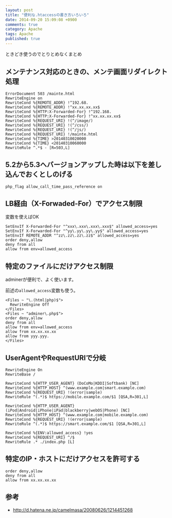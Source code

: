 ```yaml
---
layout: post
title: "便利な.htaccessの書き方いろいろ"
date: 2014-09-20 15:09:08 +0900
comments: true
category: Apache
tags: Apache
published: true
---
```


ときどき使うのでとりとめなくまとめ

## メンテナンス対応のときの、メンテ画面リダイレクト処理

```
ErrorDocument 503 /mainte.html
RewriteEngine on
RewriteCond %{REMOTE_ADDR} !^192.68.
RewriteCond %{REMOTE_ADDR} !^xx.xx.xx.xx$
RewriteCond %{HTTP:X-Forwarded-For} !^192.168.
RewriteCond %{HTTP:X-Forwarded-For} !^xx.xx.xx.xx$
RewriteCond %{REQUEST_URI} !(^/image/)
RewriteCond %{REQUEST_URI} !(^/css/)
RewriteCond %{REQUEST_URI} !(^/js/)
RewriteCond %{REQUEST_URI} !/mainte.html
RewriteCond %{TIME} >20140310020000
RewriteCond %{TIME} <20140310060000
RewriteRule ^.*$ - [R=503,L]
```

## 5.2から5.3へバージョンアップした時は以下を差し込んでおくとしのげる

```
php_flag allow_call_time_pass_reference on
```


## LB経由（X-Forwaded-For）でアクセス制限
変数を使えばOK

```
SetEnvIf X-Forwarded-For "^xxx\.xxx\.xxx\.xxx$" allowed_access=yes
SetEnvIf X-Forwarded-For "^yy\.yy\.yy\.yy$" allowed_access=yes
SetEnvIf REMOTE_ADDR "^zz\.zz\.zz\.zz$" allowed_access=yes
order deny,allow
deny from all
allow from env=allowed_access
```


## 特定のファイルにだけアクセス制限
adminerが便利で、よく使います。

前述の`allowed_access`変数も使う。

```
<Files ~ "\.(html|php)$">
  RewriteEngine Off
</Files>
<Files ~ "adminer\.php$">
order deny,allow
deny from all
allow from env=allowed_access
allow from xx.xx.xx.xx
allow from yyy.yyy.
</Files>
```

## UserAgentやRequestURIで分岐

```
RewriteEngine On
RewriteBase /

RewriteCond %{HTTP_USER_AGENT} (DoCoMo|KDDI|Softbank) [NC]
RewriteCond %{HTTP_HOST} ^(www.example.com|smart.example.com)
RewriteCond %{REQUEST_URI} !(error|sample)
RewriteRule ^(.*)$ https://mobile.example.com/$1 [QSA,R=301,L]

RewriteCond %{HTTP_USER_AGENT} (iPod|Android|iPhone|iPad|blackberry|webOS|Phone) [NC]
RewriteCond %{HTTP_HOST} ^(www.example.com|mobile.example.com)
RewriteCond %{REQUEST_URI} !(error|sample)
RewriteRule ^(.*)$ https://smart.example.com/$1 [QSA,R=301,L]

RewriteCond %{ENV:allowed_access} !yes
RewriteCond %{REQUEST_URI} ^/$
RewriteRule .* ./index.php [L]
```

## 特定のIP・ホストにだけアクセスを許可する

```
order deny,allow
deny from all
allow from xx.xx.xx.xx
```

## 参考

+ <http://d.hatena.ne.jp/camelmasa/20080626/1214451268>
